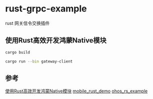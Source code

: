 # rust-grpc-example

rust 网关信令交换插件

## 使用Rust高效开发鸿蒙Native模块
```bash
cargo build

cargo run --bin gateway-client
```

## 参考
[使用Rust高效开发鸿蒙Native模块](https://juejin.cn/post/7444101857240596489)
[mobile_rust_demo](https://github.com/runboktu/mobile_rust_demo/blob/main/README.md)
[ohos_rs_example](https://github.com/ohos-rs/example/tree/main/ohos_rs_example)